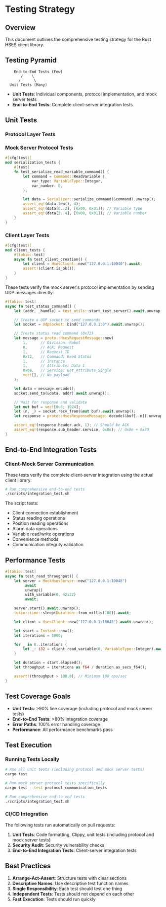 # Testing Strategy

## Overview

This document outlines the comprehensive testing strategy for the Rust HSES client library.

## Testing Pyramid

```
    End-to-End Tests (Few)
       /    \
      /      \
  Unit Tests (Many)
```

- **Unit Tests**: Individual components, protocol implementation, and mock server tests
- **End-to-End Tests**: Complete client-server integration tests

## Unit Tests

### Protocol Layer Tests

### Mock Server Protocol Tests

```rust
#[cfg(test)]
mod serialization_tests {
    #[test]
    fn test_serialize_read_variable_command() {
        let command = Command::ReadVariable {
            var_type: VariableType::Integer,
            var_number: 0,
        };

        let data = Serializer::serialize_command(&command).unwrap();
        assert_eq!(data.len(), 4);
        assert_eq!(data[0..2], [0x00, 0x01]); // Variable type
        assert_eq!(data[2..4], [0x00, 0x01]); // Variable number
    }
}
```

### Client Layer Tests

```rust
#[cfg(test)]
mod client_tests {
    #[tokio::test]
    async fn test_client_creation() {
        let client = HsesClient::new("127.0.0.1:10040").await;
        assert!(client.is_ok());
    }
}
```

These tests verify the mock server's protocol implementation by sending UDP messages directly:

```rust
#[tokio::test]
async fn test_status_command() {
    let (addr, _handle) = test_utils::start_test_server().await.unwrap();

    // Create a UDP socket to send commands
    let socket = UdpSocket::bind("127.0.0.1:0").await.unwrap();

    // Create status read command (0x72)
    let message = proto::HsesRequestMessage::new(
        1,      // Division: Robot
        0,      // ACK: Request
        1,      // Request ID
        0x72,   // Command: Read Status
        1,      // Instance
        1,      // Attribute: Data 1
        0x0e,   // Service: Get_Attribute_Single
        vec![], // No payload
    );

    let data = message.encode();
    socket.send_to(&data, addr).await.unwrap();

    // Wait for response and validate
    let mut buf = vec![0u8; 1024];
    let (n, _) = socket.recv_from(&mut buf).await.unwrap();
    let response = proto::HsesResponseMessage::decode(&buf[..n]).unwrap();

    assert_eq!(response.header.ack, 1); // Should be ACK
    assert_eq!(response.sub_header.service, 0x8e); // 0x0e + 0x80
}
```

## End-to-End Integration Tests

### Client-Mock Server Communication

These tests verify the complete client-server integration using the actual client library:

```bash
# Run comprehensive end-to-end tests
./scripts/integration_test.sh
```

The script tests:

- Client connection establishment
- Status reading operations
- Position reading operations
- Alarm data operations
- Variable read/write operations
- Convenience methods
- Communication integrity validation

## Performance Tests

```rust
#[tokio::test]
async fn test_read_throughput() {
    let server = MockHsesServer::new("127.0.0.1:10048")
        .await
        .unwrap()
        .with_variable(0, 42i32)
        .await;

    server.start().await.unwrap();
    tokio::time::sleep(Duration::from_millis(100)).await;

    let client = HsesClient::new("127.0.0.1:10048").await.unwrap();

    let start = Instant::now();
    let iterations = 1000;

    for _ in 0..iterations {
        let _: i32 = client.read_variable(0, VariableType::Integer).await.unwrap();
    }

    let duration = start.elapsed();
    let throughput = iterations as f64 / duration.as_secs_f64();

    assert!(throughput > 100.0); // Minimum 100 ops/sec
}
```

## Test Coverage Goals

- **Unit Tests**: >90% line coverage (including protocol and mock server tests)
- **End-to-End Tests**: >80% integration coverage
- **Error Paths**: 100% error handling coverage
- **Performance**: All performance benchmarks pass

## Test Execution

### Running Tests Locally

```bash
# Run all unit tests (including protocol and mock server tests)
cargo test

# Run mock server protocol tests specifically
cargo test --test protocol_communication_tests

# Run comprehensive end-to-end tests
./scripts/integration_test.sh
```

### CI/CD Integration

The following tests run automatically on pull requests:

1. **Unit Tests**: Code formatting, Clippy, unit tests (including protocol and mock server tests)
2. **Security Audit**: Security vulnerability checks
3. **End-to-End Integration Tests**: Client-server integration tests

## Best Practices

1. **Arrange-Act-Assert**: Structure tests with clear sections
2. **Descriptive Names**: Use descriptive test function names
3. **Single Responsibility**: Each test should test one thing
4. **Independent Tests**: Tests should not depend on each other
5. **Fast Execution**: Tests should run quickly
